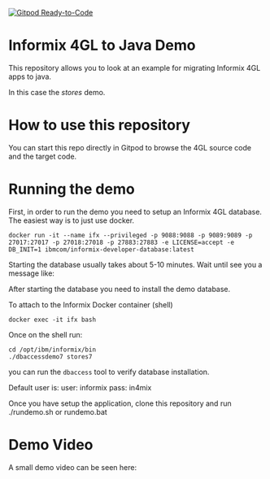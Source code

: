 [![Gitpod Ready-to-Code](https://img.shields.io/badge/Gitpod-Ready--to--Code-blue?logo=gitpod)](https://gitpod.io/#https://github.com/orellabac/Informix4GLToJavaDemo) 

Informix 4GL to Java Demo
=========================

This repository allows you to look at an example for migrating Informix 4GL apps
to java.

In this case the *stores* demo.

How to use this repository
==========================

You can start this repo directly in Gitpod to browse the 4GL source code and the target code.

Running the demo
================

First, in order to run the demo you need to setup an Informix 4GL database.
The easiest way is to just use docker.

```
docker run -it --name ifx --privileged -p 9088:9088 -p 9089:9089 -p 27017:27017 -p 27018:27018 -p 27883:27883 -e LICENSE=accept -e DB_INIT=1 ibmcom/informix-developer-database:latest
```
Starting the database usually takes about 5-10 minutes. Wait until see you a message like:


After starting the database you need to install the demo database.

To attach to the Informix Docker container (shell)

```
docker exec -it ifx bash
```

Once on the shell run:
```
cd /opt/ibm/informix/bin
./dbaccessdemo7 stores7
```

you can run the `dbaccess` tool to verify database installation.

Default user is:
user: informix
pass: in4mix

Once you have setup the application,
clone this repository
and run
./rundemo.sh or rundemo.bat


Demo Video
==========

A small demo video can be seen here: 

<a href="informix_demo.mp4" title="Demo Video">
